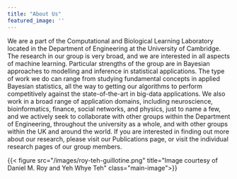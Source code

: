 ```yaml
---
title: "About Us"
featured_image: ''
---
```


We are a part of the Computational and Biological Learning Laboratory located in the Department of Engineering at the University of Cambridge.  The research in our group is very broad, and we are interested in all aspects of machine learning.  Particular strengths of the group are in Bayesian approaches to modelling and inference in statistical applications.   The type of work we do can range from studying fundamental concepts in applied Bayesian statistics, all the way to getting our algorithms to perform competitively against the state-of-the-art in big-data applications.  We also work in a broad range of application domains, including neuroscience, bioinformatics, finance, social networks, and physics, just to name a few, and we actively seek to collaborate with other groups within the Department of Engineering, throughout the university as a whole, and with other groups within the UK and around the world.  If you are interested in finding out more about our research, please visit our Publications page, or visit the individual research pages of our group members.

{{< figure src="/images/roy-teh-guillotine.png" title="Image courtesy of Daniel M. Roy and Yeh Whye Teh"  class="main-image">}}

